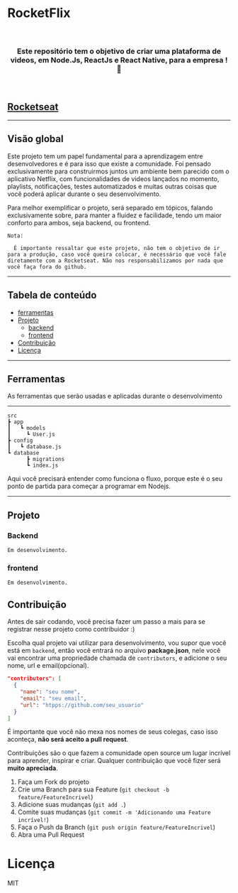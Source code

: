 # RocketFlix
<br/>
<h3 align="center" style="font-weight: bold">
Este repositório tem o objetivo de criar uma plataforma de videos, em Node.Js, ReactJs e React Native, para a empresa ! 🚀
</h3>

<div><br />

## [Rocketseat](https://www.github.com/Rocketseat)

</div>

<hr />

## Visão global

Este projeto tem um papel fundamental para a aprendizagem entre desenvolvedores e é para isso que existe a comunidade. Foi pensado exclusivamente para construirmos juntos um ambiente bem parecido com o aplicativo Netflix, com funcionalidades de videos lançados no momento, playlists, notificações, testes automatizados e muitas outras coisas que você poderá aplicar durante o seu desenvolvimento.

Para melhor exemplificar o projeto, será separado em tópicos, falando exclusivamente sobre, para manter a fluidez e facilidade, tendo um maior conforto para ambos, seja backend, ou frontend.

````
Nota:

  É importante ressaltar que este projeto, não tem o objetivo de ir para a produção, caso você queira colocar, é necessário que você fale diretamente com a Rocketseat. Não nos responsabilizamos por nada que você faça fora do github. 
````

<hr />

## Tabela de conteúdo

- [ferramentas](#ferramentas)
- [Projeto](#projeto)
  - [backend](#backend)
  - [frontend](#frontend)
- [Contribuição](#contribuição)
- [Licença](#licença)

<hr />

## Ferramentas

As ferramentas que serão usadas e aplicadas durante o desenvolvimento

<hr />

````
src
┣ app
┃   ┗ models
┃     ┗ User.js
┣ config
┃   ┗ database.js
┗ database
      ┣ migrations
      ┗ index.js
````

Aqui você precisará entender como funciona o fluxo, porque este é o seu ponto de partida para começar a programar em Nodejs.

<hr />

## Projeto

### Backend

    Em desenvolvimento.

### frontend

    Em desenvolvimento.

## Contribuição

Antes de sair codando, você precisa fazer um passo a mais para se registrar nesse projeto como contribuidor :)

Escolha qual projeto vai utilizar para desenvolvimento, vou supor que você está em `backend`, então você entrará no arquivo **package.json**, nele você vai encontrar uma propriedade chamada de `contributors`, e adicione o seu nome, url e email(opcional).

```json
"contributors": [
  {
    "name": "seu nome",
    "email": "seu email",
    "url": "htpps://github.com/seu_usuario"
  }
]
```

É importante que você não mexa nos nomes de seus colegas, caso isso aconteça, **não será aceito a pull request**.


Contribuições são o que fazem a comunidade open source um lugar incrível para aprender, inspirar e criar. Qualquer contribuição que você fizer será **muito apreciada**.

1. Faça um Fork do projeto
2. Crie uma Branch para sua Feature (`git checkout -b feature/FeatureIncrivel`)
3. Adicione suas mudanças (`git add .`)
4. Comite suas mudanças (`git commit -m 'Adicionando uma Feature incrível!`)
5. Faça o Push da Branch (`git push origin feature/FeatureIncrivel`)
6. Abra uma Pull Request

# Licença

MIT
